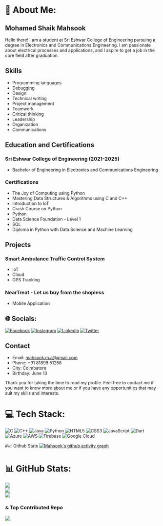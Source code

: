 # 💫 About Me:
## Mohamed Shaik Mahsook
Hello there! I am a student at Sri Eshwar College of Engineering pursuing a degree in Electronics and Communications Engineering. I am passionate about electrical processes and applications, and I aspire to get a job in the core field after graduation.

## Skills
* Programming languages
* Debugging
* Design
* Technical writing
* Project management
* Teamwork
* Critical thinking
* Leadership
* Organization
* Communications

## Education and Certifications
### Sri Eshwar College of Engineering (2021-2025)
* Bachelor of Engineering in Electronics and Communications Engineering
### Certifications
* The Joy of Computing using Python
* Mastering Data Structures & Algorithms using C and C++
* Introduction to IoT
* Crash Course on Python
* Python
* Data Science Foundation - Level 1
* SQL
* Diploma in Python with Data Science and Machine Learning

## Projects
### Smart Ambulance Traffic Control System
* IoT
* Cloud
* GPS Tracking
### NearTreat - Let us buy from the shopless
* Mobile Application

## 🌐 Socials:
[![Facebook](https://img.shields.io/badge/Facebook-%231877F2.svg?logo=Facebook&logoColor=white)](https://facebook.com/https://www.facebook.com/mahsook.mahsook.14) [![Instagram](https://img.shields.io/badge/Instagram-%23E4405F.svg?logo=Instagram&logoColor=white)](https://instagram.com/mahso_ok3) [![LinkedIn](https://img.shields.io/badge/LinkedIn-%230077B5.svg?logo=linkedin&logoColor=white)](https://linkedin.com/in/mahsook) [![Twitter](https://img.shields.io/badge/Twitter-%231DA1F2.svg?logo=Twitter&logoColor=white)](https://twitter.com/MahsookShaik?t=MhJPXoFfUqqJ-dSsTdbItg&s=09) 

## Contact
* Email: mahsook.m.a@gmail.com
* Phone: +91 81898 51258
* City: Coimbatore
* Birthday: June 13

Thank you for taking the time to read my profile. Feel free to contact me if you want to know more about me or if you have any opportunities that may suit my skills and interests.




# 💻 Tech Stack:
![C](https://img.shields.io/badge/c-%2300599C.svg?style=for-the-badge&logo=c&logoColor=white)
![C++](https://img.shields.io/badge/c++-%2300599C.svg?style=for-the-badge&logo=c%2B%2B&logoColor=white)
![Java](https://img.shields.io/badge/java-%23ED8B00.svg?style=for-the-badge&logo=java&logoColor=white)
![Python](https://img.shields.io/badge/python-3670A0?style=for-the-badge&logo=python&logoColor=ffdd54)
![HTML5](https://img.shields.io/badge/html5-%23E34F26.svg?style=for-the-badge&logo=html5&logoColor=white)
![CSS3](https://img.shields.io/badge/css3-%231572B6.svg?style=for-the-badge&logo=css3&logoColor=white)
![JavaScript](https://img.shields.io/badge/javascript-%23323330.svg?style=for-the-badge&logo=javascript&logoColor=%23F7DF1E)
![Dart](https://img.shields.io/badge/dart-%230175C2.svg?style=for-the-badge&logo=dart&logoColor=white)
![Azure](https://img.shields.io/badge/azure-%230072C6.svg?style=for-the-badge&logo=azure-devops&logoColor=white)
![AWS](https://img.shields.io/badge/AWS-%23FF9900.svg?style=for-the-badge&logo=amazon-aws&logoColor=white)
![Firebase](https://img.shields.io/badge/firebase-%23039BE5.svg?style=for-the-badge&logo=firebase)
![Google
Cloud](https://img.shields.io/badge/Google%20Cloud-%234285F4.svg?style=for-the-badge&logo=google-cloud&logoColor=white)

#📈 Github Stats
[![Mahsook's github activity graph](https://github-readme-activity-graph.cyclic.app/graph?username=mahsook3&bg_color=ffcfe9&color=9e4c98&line=9e4c98&point=403d3d&area=true&hide_border=true)](https://github.com/ashutosh00710/github-readme-activity-graph)

# 📊 GitHub Stats:
![](https://github-readme-stats.vercel.app/api?username=mahsook3&theme=dark&hide_border=false&include_all_commits=false&count_private=false)<br/>
![](https://github-readme-streak-stats.herokuapp.com/?user=mahsook3&theme=dark&hide_border=false)<br/>
![](https://github-readme-stats.vercel.app/api/top-langs/?username=mahsook3&theme=dark&hide_border=false&include_all_commits=false&count_private=false&layout=compact)


### 🔝 Top Contributed Repo

![](https://github-contributor-stats.vercel.app/api?username=mahsook3&limit=5&theme=dark&combine_all_yearly_contributions=true)

